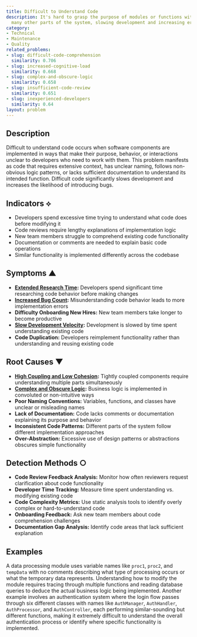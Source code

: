 ```yaml
---
title: Difficult to Understand Code
description: It's hard to grasp the purpose of modules or functions without understanding
  many other parts of the system, slowing development and increasing errors.
category:
- Technical
- Maintenance
- Quality
related_problems:
- slug: difficult-code-comprehension
  similarity: 0.706
- slug: increased-cognitive-load
  similarity: 0.668
- slug: complex-and-obscure-logic
  similarity: 0.658
- slug: insufficient-code-review
  similarity: 0.651
- slug: inexperienced-developers
  similarity: 0.64
layout: problem
---
```


## Description

Difficult to understand code occurs when software components are implemented in ways that make their purpose, behavior, or interactions unclear to developers who need to work with them. This problem manifests as code that requires extensive context, has unclear naming, follows non-obvious logic patterns, or lacks sufficient documentation to understand its intended function. Difficult code significantly slows development and increases the likelihood of introducing bugs.

## Indicators ⟡

- Developers spend excessive time trying to understand what code does before modifying it
- Code reviews require lengthy explanations of implementation logic
- New team members struggle to comprehend existing code functionality
- Documentation or comments are needed to explain basic code operations
- Similar functionality is implemented differently across the codebase

## Symptoms ▲

- **[Extended Research Time](extended-research-time.md):** Developers spend significant time researching code behavior before making changes
- **[Increased Bug Count](increased-bug-count.md):** Misunderstanding code behavior leads to more implementation errors
- **Difficulty Onboarding New Hires:** New team members take longer to become productive
- **[Slow Development Velocity](slow-development-velocity.md):** Development is slowed by time spent understanding existing code
- **Code Duplication:** Developers reimplement functionality rather than understanding and reusing existing code

## Root Causes ▼

- **[High Coupling and Low Cohesion](high-coupling-low-cohesion.md):** Tightly coupled components require understanding multiple parts simultaneously
- **[Complex and Obscure Logic](complex-and-obscure-logic.md):** Business logic is implemented in convoluted or non-intuitive ways
- **Poor Naming Conventions:** Variables, functions, and classes have unclear or misleading names
- **Lack of Documentation:** Code lacks comments or documentation explaining its purpose and behavior
- **Inconsistent Code Patterns:** Different parts of the system follow different implementation approaches
- **Over-Abstraction:** Excessive use of design patterns or abstractions obscures simple functionality

## Detection Methods ○

- **Code Review Feedback Analysis:** Monitor how often reviewers request clarification about code functionality
- **Developer Time Tracking:** Measure time spent understanding vs. modifying existing code
- **Code Complexity Metrics:** Use static analysis tools to identify overly complex or hard-to-understand code
- **Onboarding Feedback:** Ask new team members about code comprehension challenges
- **Documentation Gap Analysis:** Identify code areas that lack sufficient explanation

## Examples

A data processing module uses variable names like `proc1`, `proc2`, and `tempData` with no comments describing what type of processing occurs or what the temporary data represents. Understanding how to modify the module requires tracing through multiple functions and reading database queries to deduce the actual business logic being implemented. Another example involves an authentication system where the login flow passes through six different classes with names like `AuthManager`, `AuthHandler`, `AuthProcessor`, and `AuthController`, each performing similar-sounding but different functions, making it extremely difficult to understand the overall authentication process or identify where specific functionality is implemented.